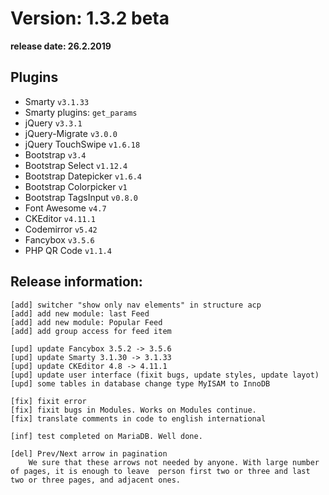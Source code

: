 Version: 1.3.2 beta
========================
**release date:	26.2.2019**

Plugins
-------
- Smarty                `v3.1.33`
- Smarty plugins:       `get_params`
- jQuery                `v3.3.1`
- jQuery-Migrate        `v3.0.0`
- jQuery TouchSwipe     `v1.6.18`
- Bootstrap             `v3.4`
- Bootstrap Select      `v1.12.4`
- Bootstrap Datepicker  `v1.6.4`
- Bootstrap Colorpicker `v1`
- Bootstrap TagsInput   `v0.8.0`
- Font Awesome          `v4.7`
- CKEditor              `v4.11.1`
- Codemirror            `v5.42`
- Fancybox	        `v3.5.6`
- PHP QR Code           `v1.1.4`


Release information:
-------------
	[add] switcher "show only nav elements" in structure acp
	[add] add new module: last Feed
	[add] add new module: Popular Feed
	[add] add group access for feed item
	
	[upd] update Fancybox 3.5.2 -> 3.5.6 
	[upd] update Smarty 3.1.30 -> 3.1.33 
	[upd] update CKEditor 4.8 -> 4.11.1 
	[upd] update user interface (fixit bugs, update styles, update layot)
	[upd] some tables in database change type MyISAM to InnoDB 
	
	[fix] fixit error
	[fix] fixit bugs in Modules. Works on Modules continue.
	[fix] translate comments in code to english international
	
	[inf] test completed on MariaDB. Well done.
	
	[del] Prev/Next arrow in pagination
		We sure that these arrows not needed by anyone. With large number of pages, it is enough to leave  person first two or three and last two or three pages, and adjacent ones.